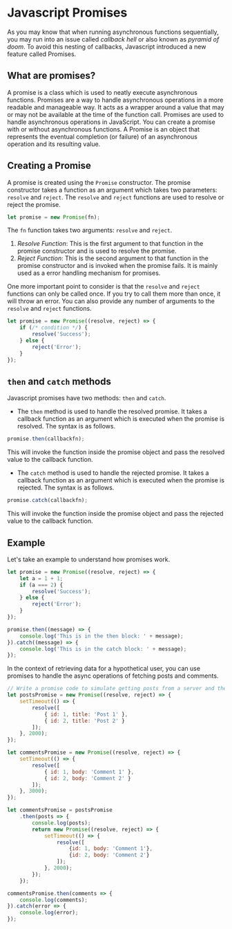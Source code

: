# Javascript Promises

As you may know that when running asynchronous functions sequentially, you may run into an issue called *callback hell* or also known as *pyramid of doom*. To avoid this nesting of callbacks, Javascript introduced a new feature called Promises. 

## What are promises?

A promise is a class which is used to neatly execute asynchronous functions. Promises are a way to handle asynchronous operations in a more readable and manageable way. It acts as a wrapper around a value that may or may not be available at the time of the function call. Promises are used to handle asynchronous operations in JavaScript. You can create a promise with or without asynchronous functions. A Promise is an object that represents the eventual completion (or failure) of an asynchronous operation and its resulting value.

## Creating a Promise

A promise is created using the `Promise` constructor. The promise constructor takes a function as an argument which takes two parameters: `resolve` and `reject`. The `resolve` and `reject` functions are used to resolve or reject the promise. 

```javascript
let promise = new Promise(fn);
```

The `fn` function takes two arguments: `resolve` and `reject`. 
1. *Resolve Function*: This is the first argument to that function in the promise constructor and is used to resolve the promise. 
2. *Reject Function*: This is the second argument to that function in the promise constructor and is invoked when the promise fails. It is mainly used as a error handling mechanism for promises. 

One more important point to consider is that the `resolve` and `reject` functions can only be called once. If you try to call them more than once, it will throw an error. You can also provide any number of arguments to the `resolve` and `reject` functions. 

```javascript
let promise = new Promise((resolve, reject) => {
    if (/* condition */) {
        resolve('Success');
    } else {
        reject('Error');
    }
});
```

## `then` and `catch` methods

Javascript promises have two methods: `then` and `catch`. 

- The `then` method is used to handle the resolved promise. It takes a callback function as an argument which is executed when the promise is resolved. The syntax is as follows.

```javascript
promise.then(callbackfn);
```

This will invoke the function inside the promise object and pass the resolved value to the callback function.

- The `catch` method is used to handle the rejected promise. It takes a callback function as an argument which is executed when the promise is rejected. The syntax is as follows.

```javascript
promise.catch(callbackfn);
```

This will invoke the function inside the promise object and pass the rejected value to the callback function.

## Example

Let's take an example to understand how promises work. 

```javascript
let promise = new Promise((resolve, reject) => {
    let a = 1 + 1;
    if (a === 2) {
        resolve('Success');
    } else {
        reject('Error');
    }
});

promise.then((message) => {
    console.log('This is in the then block: ' + message);
}).catch((message) => {
    console.log('This is in the catch block: ' + message);
});
```

In the context of retrieving data for a hypothetical user, you can use promises to handle the async operations of fetching posts and comments. 

```javascript
// Write a promise code to simulate getting posts from a server and then getting comments for each post with console log message.
let postsPromise = new Promise((resolve, reject) => {
    setTimeout(() => {
        resolve([
            { id: 1, title: 'Post 1' },
            { id: 2, title: 'Post 2' }
        ]);
    }, 2000);
});

let commentsPromise = new Promise((resolve, reject) => {
    setTimeout(() => {
        resolve([
            { id: 1, body: 'Comment 1' },
            { id: 2, body: 'Comment 2' }
        ]);
    }, 3000);
});

let commentsPromise = postsPromise
    .then(posts => {
        console.log(posts);
        return new Promise((resolve, reject) => {
            setTimeout(() => {
                resolve([
                    {id: 1, body: 'Comment 1'},
                    {id: 2, body: 'Comment 2'}
                ]);
            }, 2000);
        });
    });

commentsPromise.then(comments => {
    console.log(comments);
}).catch(error => {
    console.log(error);
});
```